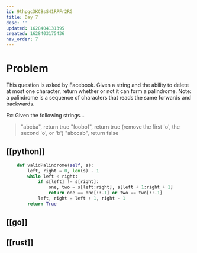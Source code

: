 ```yaml
---
id: 9thpgc3KCBsS41RPFr2RG
title: Day 7
desc: ''
updated: 1628404131395
created: 1628403175436
nav_order: 7
---
```

# Problem
This question is asked by Facebook. Given a string and the ability to delete at most one character, return whether or not it can form a palindrome.
Note: a palindrome is a sequence of characters that reads the same forwards and backwards.

Ex: Given the following strings...

> "abcba", return true
> "foobof", return true (remove the first 'o', the second 'o', or 'b')
> "abccab", return false

## [[python]]
```python
    def validPalindrome(self, s):
        left, right = 0, len(s) - 1
        while left < right:
            if s[left] != s[right]:
                one, two = s[left:right], s[left + 1:right + 1]
                return one == one[::-1] or two == two[::-1]
            left, right = left + 1, right - 1
        return True
```
## [[go]]

## [[rust]]
